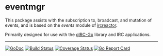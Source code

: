 # eventmgr

This package assists with the subscription to, broadcast, and mutation of events, and is based on the *events* module of [ircreactor](https://github.com/mammon-ircd/ircreactor).

Primarily designed for use with the [gIRC-Go](https://godoc.org/github.com/DanielOaks/girc-go) library and IRC applications.

---

[![GoDoc](https://godoc.org/github.com/DanielOaks/eventmgr?status.svg)](https://godoc.org/github.com/DanielOaks/eventmgr)
[![Build Status](https://travis-ci.org/DanielOaks/eventmgr.svg?branch=master)](https://travis-ci.org/DanielOaks/eventmgr)
[![Coverage Status](https://coveralls.io/repos/DanielOaks/eventmgr/badge.svg?branch=master&service=github)](https://coveralls.io/github/DanielOaks/eventmgr?branch=master)
[![Go Report Card](https://goreportcard.com/badge/github.com/DanielOaks/eventmgr)](https://goreportcard.com/report/github.com/DanielOaks/eventmgr)
